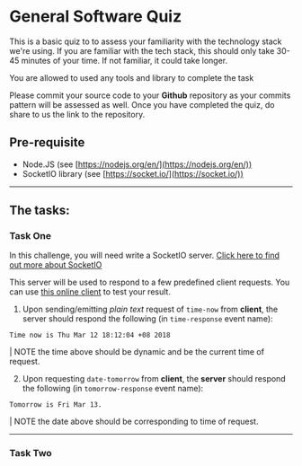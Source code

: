# General Software Quiz

This is a basic quiz to to assess your familiarity with the technology stack we're using. If you are familiar with the tech stack, this should only take 30-45 minutes of your time. If not familiar, it could take longer.

You are allowed to used any tools and library to complete the task

Please commit your source code to your **Github** repository as your commits pattern will be assessed as well. Once you have completed the quiz, do share to us the link to the repository.

## Pre-requisite
- Node.JS (see [https://nodejs.org/en/](https://nodejs.org/en/))
- SocketIO library (see [https://socket.io/](https://socket.io/))

---

## The tasks:

### Task One
In this challenge, you will need write a SocketIO server. [Click here to find out more about SocketIO](https://socket.io/)

This server will be used to respond to a few predefined client requests. You can use [this online client](http://amritb.github.io/socketio-client-tool/) to test your result.

1. Upon sending/emitting _plain text_ request of `time-now` from **client**, the server should respond the following (in `time-response` event name):
```
Time now is Thu Mar 12 18:12:04 +08 2018 
```
| NOTE the time above should be dynamic and be the current time of request.

2. Upon requesting `date-tomorrow` from **client**, the **server** should respond the following (in `tomorrow-response` event name):
```
Tomorrow is Fri Mar 13.
```
| NOTE the date above should be corresponding to time of request.

---

### Task Two
